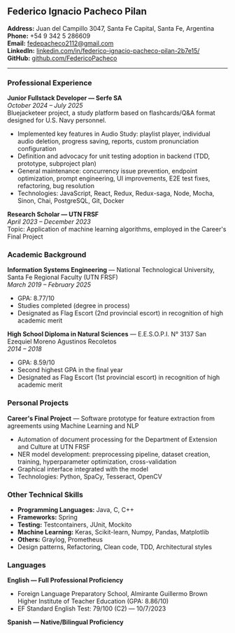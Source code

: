 ## Federico Ignacio Pacheco Pilan

**Address:** Juan del Campillo 3047, Santa Fe Capital, Santa Fe, Argentina  
**Phone:** +54 9 342 5 286609  
**Email:** [fedepacheco2112@gmail.com](mailto:fedepacheco2112@gmail.com)  
**LinkedIn:** [linkedin.com/in/federico-ignacio-pacheco-pilan-2b7e15/](https://linkedin.com/in/federico-ignacio-pacheco-pilan-2b7e15/)  
**GitHub:** [github.com/FedericoPacheco](https://github.com/FedericoPacheco)

---

### Professional Experience

**Junior Fullstack Developer — Serfe SA**  
*October 2024 – July 2025*  
Bluejacketeer project, a study platform based on flashcards/Q&A format designed for U.S. Navy personnel.  

 - Implemented key features in Audio Study: playlist player, individual audio deletion, progress saving, reports, custom pronunciation configuration  
 - Definition and advocacy for unit testing adoption in backend (TDD, prototype, subproject plan)  
 - General maintenance: concurrency issue prevention, endpoint optimization, prompt engineering, UI improvements, E2E test fixes, refactoring, bug resolution  
 - Technologies: JavaScript, React, Redux, Redux-saga, Node, Mocha, Sinon, Chai, PostgreSQL, Git, Docker  

**Research Scholar — UTN FRSF**  
*April 2023 – December 2023*  
Topic: Application of machine learning algorithms, employed in the Career's Final Project  

### Academic Background

**Information Systems Engineering** — National Technological University, Santa Fe Regional Faculty (UTN FRSF)  
*March 2019 – February 2025*

 - GPA: 8.77/10  
 - Studies completed (degree in process)  
 - Designated as Flag Escort (2nd provincial escort) in recognition of high academic merit  

**High School Diploma in Natural Sciences** — E.E.S.O.P.I. N° 3137 San Ezequiel Moreno Agustinos Recoletos  
*2014 – 2018*  

 - GPA: 8.59/10  
 - Second highest GPA in the final year  
 - Designated as Flag Escort (1st provincial escort) in recognition of high academic merit  

### Personal Projects

**Career's Final Project** — Software prototype for feature extraction from agreements using Machine Learning and NLP  

 - Automation of document processing for the Department of Extension and Culture at UTN FRSF  
 - NER model development: preprocessing pipeline, dataset creation, training, hyperparameter optimization, cross-validation  
 - Graphical interface integrated with the model  
 - Technologies: Python, SpaCy, Tesseract, OpenCV  

### Other Technical Skills

 - **Programming Languages:** Java, C, C++
 - **Frameworks:** Spring
 - **Testing:** Testcontainers, JUnit, Mockito
 - **Machine Learning:** Keras, Scikit-learn, Numpy, Pandas, Matplotlib  
 - **Others:** Graylog, Prometheus  
 - Design patterns, Refactoring, Clean code, TDD, Architectural styles  

### Languages

**English — Full Professional Proficiency**  

 - Foreign Language Preparatory School, Almirante Guillermo Brown Higher Institute of Teacher Education (GPA: 8.86/10)  
 - EF Standard English Test: 79/100 (C2) — 10/7/2023  

**Spanish — Native/Bilingual Proficiency**